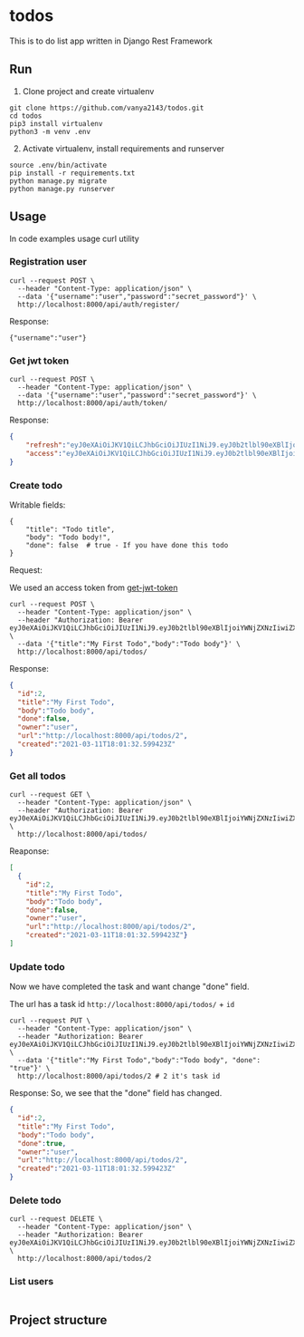 # todos
This is to do list app written in Django Rest Framework


## Run
1. Clone project and create virtualenv
```shell
git clone https://github.com/vanya2143/todos.git
cd todos
pip3 install virtualenv
python3 -m venv .env
```

2. Activate virtualenv, install requirements and runserver
```shell
source .env/bin/activate
pip install -r requirements.txt
python manage.py migrate
python manage.py runserver
```

## Usage
In code examples usage curl utility

### Registration user
```shell
curl --request POST \
  --header "Content-Type: application/json" \
  --data '{"username":"user","password":"secret_password"}' \
  http://localhost:8000/api/auth/register/
```
Response:
```log
{"username":"user"}
```

### Get jwt token
```shell
curl --request POST \ 
  --header "Content-Type: application/json" \
  --data '{"username":"user","password":"secret_password"}' \
  http://localhost:8000/api/auth/token/
```
Response:
```json
{
    "refresh":"eyJ0eXAiOiJKV1QiLCJhbGciOiJIUzI1NiJ9.eyJ0b2tlbl90eXBlIjoicmVmcmVzaCIsImV4cCI6MTYxNTU3MTgwMiwianRpIjoiMzhjODE0Njc1MWEyNDI2OGE1NGI0ZDI1OTJlNTdiM2QiLCJ1c2VyX2lkIjo0fQ.YqHPS57ez1RZkADAqo3VZTWe3ubU9ooGVtUukqlePPI",
    "access":"eyJ0eXAiOiJKV1QiLCJhbGciOiJIUzI1NiJ9.eyJ0b2tlbl90eXBlIjoiYWNjZXNzIiwiZXhwIjoxNjE1NDg3MjAyLCJqdGkiOiI4Yzk0MDhhNzZjNDU0MzM5ODYyNWQyZjc2YTYxNzdiYiIsInVzZXJfaWQiOjR9.BtIimdMKnDWN7DkeBtCfXbLqJwoDnpO_VeGlLOaRFHA"
}
```

### Create todo
Writable fields:
```shell
{
    "title": "Todo title",
    "body": "Todo body!",
    "done": false  # true - If you have done this todo
}
```
Request:

We used an access token from [get-jwt-token](https://github.com/vanya2143/todos#get-jwt-token)
```shell
curl --request POST \
  --header "Content-Type: application/json" \
  --header "Authorization: Bearer eyJ0eXAiOiJKV1QiLCJhbGciOiJIUzI1NiJ9.eyJ0b2tlbl90eXBlIjoiYWNjZXNzIiwiZXhwIjoxNjE1NDg3MjAyLCJqdGkiOiI4Yzk0MDhhNzZjNDU0MzM5ODYyNWQyZjc2YTYxNzdiYiIsInVzZXJfaWQiOjR9.BtIimdMKnDWN7DkeBtCfXbLqJwoDnpO_VeGlLOaRFHA" \
  --data '{"title":"My First Todo","body":"Todo body"}' \
  http://localhost:8000/api/todos/
```
Response:
```json
{
  "id":2,
  "title":"My First Todo",
  "body":"Todo body",
  "done":false,
  "owner":"user",
  "url":"http://localhost:8000/api/todos/2",
  "created":"2021-03-11T18:01:32.599423Z"
}
```

### Get all todos
```shell
curl --request GET \
  --header "Content-Type: application/json" \
  --header "Authorization: Bearer eyJ0eXAiOiJKV1QiLCJhbGciOiJIUzI1NiJ9.eyJ0b2tlbl90eXBlIjoiYWNjZXNzIiwiZXhwIjoxNjE1NDg3MjAyLCJqdGkiOiI4Yzk0MDhhNzZjNDU0MzM5ODYyNWQyZjc2YTYxNzdiYiIsInVzZXJfaWQiOjR9.BtIimdMKnDWN7DkeBtCfXbLqJwoDnpO_VeGlLOaRFHA" \
  http://localhost:8000/api/todos/
```
Reaponse:
```json
[
  {
    "id":2,
    "title":"My First Todo",
    "body":"Todo body",
    "done":false,
    "owner":"user",
    "url":"http://localhost:8000/api/todos/2",
    "created":"2021-03-11T18:01:32.599423Z"}
]
```
### Update todo
Now we have completed the task and want change "done" field.

The url has a task id `http://localhost:8000/api/todos/` + `id` 
```shell
curl --request PUT \
  --header "Content-Type: application/json" \
  --header "Authorization: Bearer eyJ0eXAiOiJKV1QiLCJhbGciOiJIUzI1NiJ9.eyJ0b2tlbl90eXBlIjoiYWNjZXNzIiwiZXhwIjoxNjE1NDg3MjAyLCJqdGkiOiI4Yzk0MDhhNzZjNDU0MzM5ODYyNWQyZjc2YTYxNzdiYiIsInVzZXJfaWQiOjR9.BtIimdMKnDWN7DkeBtCfXbLqJwoDnpO_VeGlLOaRFHA" \
  --data '{"title":"My First Todo","body":"Todo body", "done": "true"}' \
  http://localhost:8000/api/todos/2 # 2 it's task id
```
Response:
So, we see that the "done" field has changed.
```json
{
  "id":2,
  "title":"My First Todo",
  "body":"Todo body",
  "done":true,
  "owner":"user",
  "url":"http://localhost:8000/api/todos/2",
  "created":"2021-03-11T18:01:32.599423Z"
}
```
### Delete todo
```shell
curl --request DELETE \
  --header "Content-Type: application/json" \
  --header "Authorization: Bearer eyJ0eXAiOiJKV1QiLCJhbGciOiJIUzI1NiJ9.eyJ0b2tlbl90eXBlIjoiYWNjZXNzIiwiZXhwIjoxNjE1NDg3MjAyLCJqdGkiOiI4Yzk0MDhhNzZjNDU0MzM5ODYyNWQyZjc2YTYxNzdiYiIsInVzZXJfaWQiOjR9.BtIimdMKnDWN7DkeBtCfXbLqJwoDnpO_VeGlLOaRFHA" \
  http://localhost:8000/api/todos/2
```
### List users
```shell

```

## Project structure
